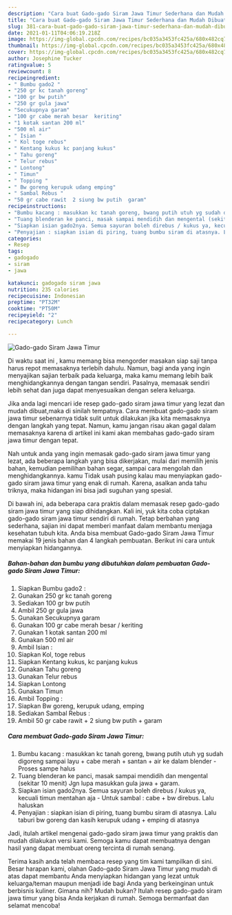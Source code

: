 ```yaml
---
description: "Cara buat Gado-gado Siram Jawa Timur Sederhana dan Mudah Dibuat"
title: "Cara buat Gado-gado Siram Jawa Timur Sederhana dan Mudah Dibuat"
slug: 381-cara-buat-gado-gado-siram-jawa-timur-sederhana-dan-mudah-dibuat
date: 2021-01-11T04:06:19.218Z
image: https://img-global.cpcdn.com/recipes/bc035a3453fc425a/680x482cq70/gado-gado-siram-jawa-timur-foto-resep-utama.jpg
thumbnail: https://img-global.cpcdn.com/recipes/bc035a3453fc425a/680x482cq70/gado-gado-siram-jawa-timur-foto-resep-utama.jpg
cover: https://img-global.cpcdn.com/recipes/bc035a3453fc425a/680x482cq70/gado-gado-siram-jawa-timur-foto-resep-utama.jpg
author: Josephine Tucker
ratingvalue: 5
reviewcount: 8
recipeingredient:
- " Bumbu gado2 "
- "250 gr kc tanah goreng"
- "100 gr bw putih"
- "250 gr gula jawa"
- "Secukupnya garam"
- "100 gr cabe merah besar  keriting"
- "1 kotak santan 200 ml"
- "500 ml air"
- " Isian "
- " Kol toge rebus"
- " Kentang kukus kc panjang kukus"
- " Tahu goreng"
- " Telur rebus"
- " Lontong"
- " Timun"
- " Topping "
- " Bw goreng kerupuk udang emping"
- " Sambal Rebus "
- "50 gr cabe rawit  2 siung bw putih  garam"
recipeinstructions:
- "Bumbu kacang : masukkan kc tanah goreng, bwang putih utuh yg sudah digoreng sampai layu + cabe merah + santan + air ke dalam blender Proses sampe halus"
- "Tuang blenderan ke panci, masak sampai mendidih dan mengental (sekitar 10 menit) Jgn lupa masukkan gula jawa + garam."
- "Siapkan isian gado2nya. Semua sayuran boleh direbus / kukus ya, kecuali timun mentahan aja  Untuk sambal : cabe + bw direbus. Lalu haluskan"
- "Penyajian : siapkan isian di piring, tuang bumbu siram di atasnya. Lalu taburi bw goreng dan kasih kerupuk udang + emping di atasnya"
categories:
- Resep
tags:
- gadogado
- siram
- jawa

katakunci: gadogado siram jawa 
nutrition: 235 calories
recipecuisine: Indonesian
preptime: "PT32M"
cooktime: "PT50M"
recipeyield: "2"
recipecategory: Lunch

---
```



![Gado-gado Siram Jawa Timur](https://img-global.cpcdn.com/recipes/bc035a3453fc425a/680x482cq70/gado-gado-siram-jawa-timur-foto-resep-utama.jpg)

Di waktu  saat ini , kamu memang bisa mengorder masakan siap saji tanpa harus repot memasaknya terlebih dahulu. Namun, bagi anda yang ingin menyajikan sajian terbaik pada keluarga, maka kamu memang lebih baik menghidangkannya dengan tangan sendiri. Pasalnya, memasak sendiri lebih sehat dan juga dapat menyesuaikan dengan selera keluarga.

Jika anda lagi mencari ide resep gado-gado siram jawa timur yang lezat dan mudah dibuat,maka di sinilah tempatnya. Cara membuat gado-gado siram jawa timur  sebenarnya tidak sulit untuk dilakukan jika kita memasaknya dengan langkah yang tepat. Namun, kamu jangan risau akan gagal dalam memasaknya 
karena di artikel ini kami akan membahas gado-gado siram jawa timur dengan tepat.  



Nah untuk anda yang ingin memasak gado-gado siram jawa timur yang lezat, ada beberapa langkah yang bisa dikerjakan, mulai dari memilih jenis bahan, kemudian pemilihan bahan segar, sampai cara mengolah dan menghidangkannya. kamu Tidak usah pusing kalau mau menyiapkan gado-gado siram jawa timur yang enak di rumah. Karena, asalkan anda  tahu triknya, maka hidangan ini bisa jadi suguhan yang spesial.

Di bawah ini, ada beberapa cara praktis  dalam memasak resep gado-gado siram jawa timur yang siap dihidangkan. Kali ini, yuk kita coba ciptakan gado-gado siram jawa timur sendiri di rumah. Tetap berbahan yang sederhana, sajian ini dapat memberi manfaat dalam membantu menjaga kesehatan tubuh kita. Anda bisa membuat Gado-gado Siram Jawa Timur memakai 19 jenis bahan dan 4 langkah pembuatan. Berikut ini cara untuk menyiapkan hidangannya.

<!--inarticleads1-->

##### Bahan-bahan dan bumbu yang dibutuhkan dalam pembuatan Gado-gado Siram Jawa Timur:

1. Siapkan  Bumbu gado2 :
1. Gunakan 250 gr kc tanah goreng
1. Sediakan 100 gr bw putih
1. Ambil 250 gr gula jawa
1. Gunakan Secukupnya garam
1. Gunakan 100 gr cabe merah besar / keriting
1. Gunakan 1 kotak santan 200 ml
1. Gunakan 500 ml air
1. Ambil  Isian :
1. Siapkan  Kol, toge rebus
1. Siapkan  Kentang kukus, kc panjang kukus
1. Gunakan  Tahu goreng
1. Gunakan  Telur rebus
1. Siapkan  Lontong
1. Gunakan  Timun
1. Ambil  Topping :
1. Siapkan  Bw goreng, kerupuk udang, emping
1. Sediakan  Sambal Rebus :
1. Ambil 50 gr cabe rawit + 2 siung bw putih + garam




<!--inarticleads2-->

##### Cara membuat Gado-gado Siram Jawa Timur:

1. Bumbu kacang : masukkan kc tanah goreng, bwang putih utuh yg sudah digoreng sampai layu + cabe merah + santan + air ke dalam blender - Proses sampe halus
1. Tuang blenderan ke panci, masak sampai mendidih dan mengental (sekitar 10 menit) Jgn lupa masukkan gula jawa + garam.
1. Siapkan isian gado2nya. Semua sayuran boleh direbus / kukus ya, kecuali timun mentahan aja  - Untuk sambal : cabe + bw direbus. Lalu haluskan
1. Penyajian : siapkan isian di piring, tuang bumbu siram di atasnya. Lalu taburi bw goreng dan kasih kerupuk udang + emping di atasnya




Jadi, itulah artikel mengenai  gado-gado siram jawa timur  yang praktis dan mudah dilakukan versi kami. Semoga kamu dapat membuatnya dengan hasil yang dapat membuat oreng tercinta di rumah senang. 

Terima kasih anda telah membaca resep yang tim kami tampilkan di sini. Besar harapan kami, olahan  Gado-gado Siram Jawa Timur yang mudah di atas dapat membantu Anda menyiapkan hidangan yang lezat untuk keluarga/teman maupun menjadi ide bagi Anda yang berkeinginan untuk berbisnis kuliner. Gimana nih? Mudah bukan? Itulah resep gado-gado siram jawa timur yang bisa Anda kerjakan di rumah. Semoga bermanfaat dan selamat mencoba!

